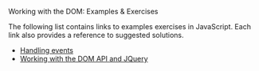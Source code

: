 Working with the DOM: Examples & Exercises

The following list contains links to examples exercises in JavaScript. Each link also provides a reference to suggested solutions.
- [Handling events](https://jsfiddle.net/joseortiz/Lzj2etaf/)
- [Working with the DOM API and JQuery](https://jsfiddle.net/joseortiz/57z6fnxt/)

